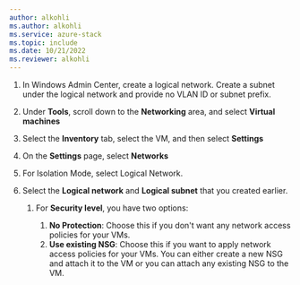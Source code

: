 ```yaml
---
author: alkohli
ms.author: alkohli
ms.service: azure-stack
ms.topic: include
ms.date: 10/21/2022
ms.reviewer: alkohli
---
```




1. In Windows Admin Center, create a logical network. Create a subnet under the logical network and provide no VLAN ID or subnet prefix.

1. Under **Tools**, scroll down to the **Networking** area, and select **Virtual machines**

1. Select the **Inventory** tab, select the VM, and then select **Settings**

1. On the **Settings** page, select **Networks**

1. For Isolation Mode, select Logical Network.

1. Select the **Logical network** and **Logical subnet** that you created earlier.

    1. For **Security level**, you have two options:
    
       1. **No Protection**: Choose this if you don't want any network access policies for your VMs.
       1. **Use existing NSG**: Choose this if you want to apply network access policies for your VMs. You can either create a new NSG and attach it to the VM or you can attach any existing NSG to the VM.